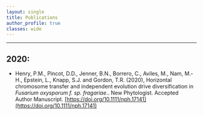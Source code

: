 ```yaml
---
layout: single
title: Publications
author_profile: true 
classes: wide
---
```

---

## 2020:
- Henry, P.M., Pincot, D.D., Jenner, B.N., Borrero, C., Aviles, M., Nam, M.‐H., Epstein, L., Knapp, S.J. and Gordon, T.R. (2020), Horizontal chromosome transfer and independent evolution drive diversification in *Fusarium oxysporum f. sp. fragariae*.. New Phytologist. Accepted Author Manuscript. [https://doi.org/10.1111/nph.17141](https://doi.org/10.1111/nph.17141)
